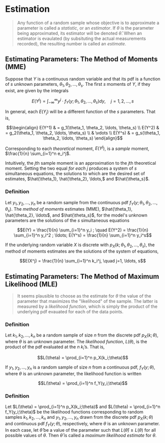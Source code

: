 # Estimation

> Any function of a random sample whose objective is to approximate a parameter is called a *statistic*, or an *estimator*. If $\theta$ is the parameter being approximated, its estimator will be denoted $\hat{\theta}$. When an estimator is evaulated (by subsituting the actual measurements recorded), the resulting number is called an *estimate*.

## Estimating Parameters: The Method of Moments (MME)

Suppose that $Y$ is a continuous random variable and that its pdf is a function of $s$ unknown parameters, $\theta_1, \theta_2, \ldots, \theta_s$. The first $s$ moments of $Y$, if they exist, are given by the integrals

$$E(Y^j) = \int_{- \infty}^{\infty} y^j \cdot f_Y(y; \theta_1, \theta_2, \ldots, \theta_s)dy, \quad j=1, 2, \ldots, s$$

In general, each $E(Y_j)$ will be a different function of the $s$ parameters. That is,

$$\begin{align}
E(Y^1) & = g_1(\theta_1, \theta_2, \ldots, \theta_s) \\
E(Y^2) & = g_2(\theta_1, \theta_2, \ldots, \theta_s) \\
& \vdots \\
E(Y^s) & = g_s(\theta_1, \theta_2, \ldots, \theta_s)
\end{align}$$

Corresponding to each *theoretical* moment, $E(Y^j)$, is a *sample* moment, $\frac{1}{n} \sum_{i=1}^n e_i^j$. 

Intuitively, the $j\text{th}$ sample moment is an approximation to the $j\text{th}$ theoretical moment. Setting the two equal *for each* $j$ produces a system of $s$ simultaneous equations, the solutions to which are the desired set of estimates, $\hat{\theta_1}, \hat{\theta_2}, \ldots,$ and $\hat{\theta_s}$.

### Definition
Let $y_1, y_2, \ldots, y_n$ be a random sample from the continuous pdf $f_Y(y; \theta_1, \theta_2, \ldots, \theta_s)$. The *method of moments* estimates (MME), $\hat{\theta_1}, \hat{\theta_2}, \ldots$, and $\hat{\theta_s}$, for the model's unknown parameters are the solutions of the $s$ simultaneous equations

$$E(Y) = \frac{1}{n} \sum_{i=1}^n y_i ; \quad E(Y^2) = \frac{1}{n} \sum_{i=1}^n y_i^2 ; \ldots; E(Y^s) = \frac{1}{n} \sum_{i=1}^n y_i^s$$

If the underlying random variable $X$ is discrete with $p_X(k;\theta_1,\theta_2,\ldots,\theta_s)$, the method of moments estimates are the solutions of the system of equations,

$$E(X^j) = \frac{1}{n} \sum_{i=1}^n k_i^j, \quad j=1, \ldots, s$$

## Estimating Parameters: The Method of Maximum Likelihood (MLE)

> It seems plausible to choose as the estimate for $\theta$ the value of the parameter that maximizes the "likelihood" of the sample. The latter is measured by a *likelihood function*, which is simply the product of the underlying pdf evauated for each of the data points.

### Definition
Let $k_1,k_2, \ldots, k_n$ be a random sample of size $n$ from the discrete pdf $p_X(k; \theta)$, where $\theta$ is an unknown parameter. The *likelihood function*, $L(\theta)$, is the product of the pdf evaluated at the $n$ $k_i\text{'s}$. That is,

$$L(\theta) = \prod_{i=1}^n p_X(k_i;\theta)$$

If $y_1,y_2,\ldots,y_n$ is a random sample of size $n$ from a continuous pdf, $f_Y(y;\theta)$, where $\theta$ is an unknown parameter, the likelihood function is written

$$L(\theta) = \prod_{i=1}^n f_Y(y_i;\theta)$$

### Definition

Let $L(\theta) = \prod_{i=1}^n p_X(k_i;\theta)$ and $L(\theta) = \prod_{i=1}^n f_Y(y_i;\theta)$ be the likelihood functions corresponding to random samples $k_1,k_2,\ldots,k_n$ and $y_1,y_2,\ldots,y_n$ drawn from the discrete pdf $p_X(k;\theta)$ and continuous pdf $f_Y(y;\theta)$, respectively, where $\theta$ is an unknown parameter. In each case, let $\hat{\theta}$ be a value of the parameter such that $L(\hat{\theta}) \geq L(\theta)$ for all possible values of $\theta$. Then $\hat{\theta}$ is called a *maximum likelihood estimate* for $\theta$.
